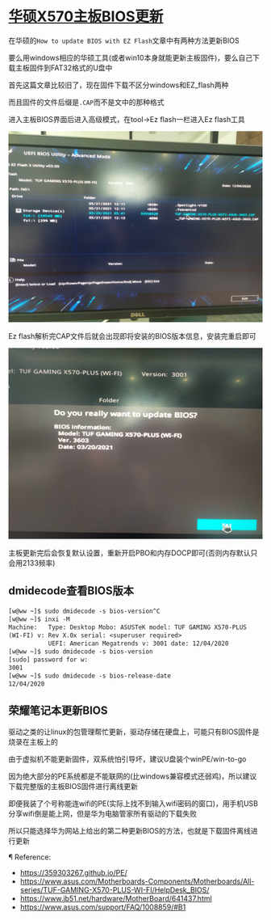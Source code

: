 # [华硕X570主板BIOS更新](/2021/05/asus_x570_plus_update_bios.md)

在华硕的`How to update BIOS with EZ Flash`文章中有两种方法更新BIOS

要么用windows相应的华硕工具(或者win10本身就能更新主板固件)，要么自己下载主板固件到FAT32格式的U盘中

首先这篇文章比较旧了，现在固件下载不区分windows和EZ_flash两种

而且固件的文件后缀是`.CAP`而不是文中的那种格式

进入主板BIOS界面后进入高级模式，在tool->Ez flash一栏进入Ez flash工具

![](select_bios_cap_file.jpeg)

Ez flash解析完CAP文件后就会出现即将安装的BIOS版本信息，安装完重启即可

![](bios_update_dialog.jpeg)

主板更新完后会恢复默认设置，重新开启PBO和内存DOCP即可(否则内存默认只会用2133频率)

## dmidecode查看BIOS版本

```
[w@ww ~]$ sudo dmidecode -s bios-version^C
[w@ww ~]$ inxi -M
Machine:   Type: Desktop Mobo: ASUSTeK model: TUF GAMING X570-PLUS (WI-FI) v: Rev X.0x serial: <superuser required>
           UEFI: American Megatrends v: 3001 date: 12/04/2020
[w@ww ~]$ sudo dmidecode -s bios-version
[sudo] password for w:
3001
[w@ww ~]$ sudo dmidecode -s bios-release-date
12/04/2020
```

## 荣耀笔记本更新BIOS

驱动之类的让linux的包管理帮忙更新，驱动存储在硬盘上，可能只有BIOS固件是烧录在主板上的

由于虚拟机不能更新固件，双系统怕引导坏，建议U盘装个winPE/win-to-go

因为绝大部分的PE系统都是不能联网的(比windows兼容模式还弱鸡)，所以建议下载完整版的主板BIOS固件进行离线更新

即便我装了个号称能连wifi的PE(实际上找不到输入wifi密码的窗口)，用手机USB分享wifi倒是能上网，但是华为电脑管家所有驱动的下载失败

所以只能选择华为网站上给出的第二种更新BIOS的方法，也就是下载固件离线进行更新

¶ Reference:
- <https://359303267.github.io/PE/>
- <https://www.asus.com/Motherboards-Components/Motherboards/All-series/TUF-GAMING-X570-PLUS-WI-FI/HelpDesk_BIOS/>
- <https://www.jb51.net/hardware/MotherBoard/641437.html>
- <https://www.asus.com/support/FAQ/1008859/#B1>

